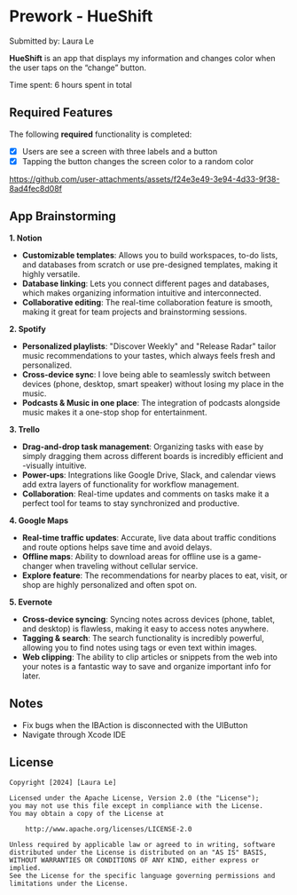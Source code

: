# Prework - HueShift

Submitted by: Laura Le

**HueShift** is an app that displays my information and changes color when the user taps on the “change” button.

Time spent: 6 hours spent in total

## Required Features

The following **required** functionality is completed:

- [X] Users are see a screen with three labels and a button
- [X] Tapping the button changes the screen color to a random color

https://github.com/user-attachments/assets/f24e3e49-3e94-4d33-9f38-8ad4fec8d08f

## App Brainstorming 

**1. Notion**
- **Customizable templates**: Allows you to build workspaces, to-do lists, and databases from scratch or use pre-designed templates, making it highly versatile.
- **Database linking**: Lets you connect different pages and databases, which makes organizing information intuitive and interconnected.
- **Collaborative editing**: The real-time collaboration feature is smooth, making it great for team projects and brainstorming sessions.

**2. Spotify**
- **Personalized playlists**: "Discover Weekly" and "Release Radar" tailor music recommendations to your tastes, which always feels fresh and personalized.
- **Cross-device sync**: I love being able to seamlessly switch between devices (phone, desktop, smart speaker) without losing my place in the music.
- **Podcasts & Music in one place**: The integration of podcasts alongside music makes it a one-stop shop for entertainment.

**3. Trello**
- **Drag-and-drop task management**: Organizing tasks with ease by simply dragging them across different boards is incredibly efficient and -visually intuitive.
- **Power-ups**: Integrations like Google Drive, Slack, and calendar views add extra layers of functionality for workflow management.
- **Collaboration**: Real-time updates and comments on tasks make it a perfect tool for teams to stay synchronized and productive.

**4. Google Maps**
- **Real-time traffic updates**: Accurate, live data about traffic conditions and route options helps save time and avoid delays.
- **Offline maps**: Ability to download areas for offline use is a game-changer when traveling without cellular service.
- **Explore feature**: The recommendations for nearby places to eat, visit, or shop are highly personalized and often spot on.

**5. Evernote**
- **Cross-device syncing**: Syncing notes across devices (phone, tablet, and desktop) is flawless, making it easy to access notes anywhere.
- **Tagging & search**: The search functionality is incredibly powerful, allowing you to find notes using tags or even text within images.
- **Web clipping**: The ability to clip articles or snippets from the web into your notes is a fantastic way to save and organize important info for later.


## Notes

- Fix bugs when the IBAction is disconnected with the UIButton
- Navigate through Xcode IDE

## License

    Copyright [2024] [Laura Le]

    Licensed under the Apache License, Version 2.0 (the "License");
    you may not use this file except in compliance with the License.
    You may obtain a copy of the License at

        http://www.apache.org/licenses/LICENSE-2.0

    Unless required by applicable law or agreed to in writing, software
    distributed under the License is distributed on an "AS IS" BASIS,
    WITHOUT WARRANTIES OR CONDITIONS OF ANY KIND, either express or implied.
    See the License for the specific language governing permissions and
    limitations under the License.


